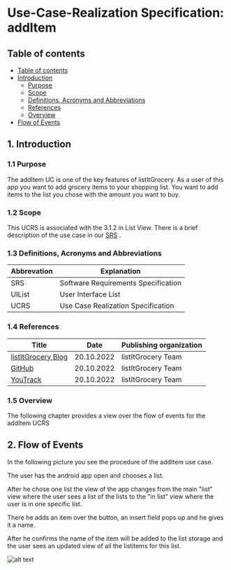 # Use-Case-Realization Specification: addItem

## Table of contents
- [Table of contents](#table-of-contents)
- [Introduction](#1-introduction)
    - [Purpose](#11-purpose)
    - [Scope](#12-scope)
    - [Definitions, Acronyms and Abbreviations](#13-definitions-acronyms-and-abbreviations)
    - [References](#14-references)
    - [Overview](#15-overview)
- [Flow of Events](#2-flow-of-events)

## 1. Introduction

### 1.1 Purpose

The addItem UC is one of the key features of listItGrocery. As a user of this app you want to add grocery items to your shopping list. You want to add items to the list you chose with the amount you want to buy.

### 1.2 Scope

This UCRS is associated with the 3.1.2 in List View. There is a brief description of the use case in our [SRS](https://github.com/KadrioL/LIG_docu/blob/main/docs/SRS.md#31-functionality) .

### 1.3 Definitions, Acronyms and Abbreviations

| Abbrevation | Explanation                            |
| ----------- | -------------------------------------- |
| SRS         | Software Requirements Specification    |
| UIList         | User Interface List    |
| UCRS        | Use Case Realization Specification    |

### 1.4 References

| Title                                                              | Date       | Publishing organization   |
| -------------------------------------------------------------------|:----------:| ------------------------- |
| [listItGrocery Blog](https://listitgrocery.wordpress.com/)    | 20.10.2022 | listItGrocery Team    |
| [GitHub](https://github.com/cyberAkeshan/listItGrocery)              | 20.10.2022 | listItGrocery Team    |
| [YouTrack](https://listitgrocery.youtrack.cloud/)              | 20.10.2022 | listItGrocery Team    |

### 1.5 Overview

The following chapter provides a view over the flow of events for the addItem UCRS

## 2. Flow of Events

In the following picture you see the procedure of the addItem use case.

The user has the android app open and chooses a list.

After he chose one list the view of the app changes from the main "list" view where the user sees a list of the lists to the "in list" view 
where the user is in one specific list.

There he adds an item over the button, an insert field pops up and he gives it a name.

After he confirms the name of the item will be added to the list storage and the user sees an updated view of all the listitems for this list.


![alt text](https://i.imgur.com/JgnTRav.png "Flow of Events addItem")
